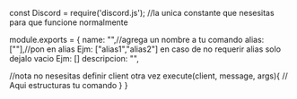 const Discord = require('discord.js');
//la unica constante que nesesitas para que funcione normalmente

module.exports = {
  name: "",//agrega un nombre a tu comando
  alias: [""],//pon en alias Ejm: ["alias1","alias2"] en caso de no requerir alias solo dejalo vacio Ejm: []
  descripcion: "",

//nota no nesesitas definir client otra vez
execute(client, message, args){
// Aqui estructuras tu comando
  }
}
